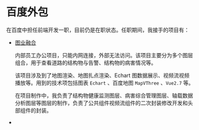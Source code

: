 # 百度外包

在百度中担任前端开发一职，目前仍是在职状态。任职期间，我接手的项目有：

- [图业融合](/project/baidu/layer.md)
  
  内部员工办公项目，只能内网连接，外部无法访问。该项目主要分为多个图层组合，用于查看道路的结构物与告警、结构物的病害情况等。
  
  该项目涉及到了地图渲染、地图扎点渲染、Echart 图数据展示、视频流视频播放等。用到的技术项包括图表 `Echart` 、百度地图 `MapVThree` 、`Vue2.7` 等。
  
  在项目制作中，我负责了结构物健康监测图层、病害综合管理图层、轴载数据分析图层等图层的制作，负责了公共组件视频流组件的二次封装修改开发和头部组件的封装。
  
- 

